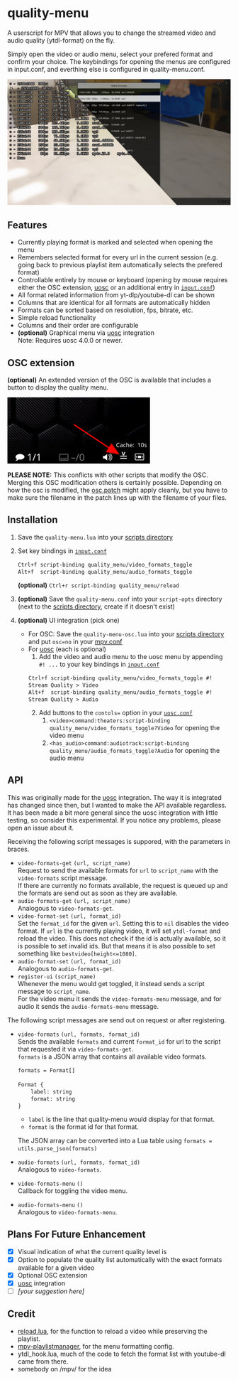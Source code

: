 # quality-menu
A userscript for MPV that allows you to change the streamed video and audio quality (ytdl-format) on the fly.

Simply open the video or audio menu, select your prefered format and confirm your choice. The keybindings for opening the menus are configured in input.conf, and everthing else is configured in quality-menu.conf.

![screenshot](preview.jpg)

## Features

- Currently playing format is marked and selected when opening the menu
- Remembers selected format for every url in the current session (e.g. going back to previous playlist item automatically selects the prefered format)
- Controllable entirely by mouse or keyboard (opening by mouse requires either the OSC extension, [uosc](https://github.com/tomasklaen/uosc) or an additional entry in [`input.conf`](https://mpv.io/manual/stable/#input-conf))
- All format related information from yt-dlp/youtube-dl can be shown
- Columns that are identical for all formats are automatically hidden
- Formats can be sorted based on resolution, fps, bitrate, etc.
- Simple reload functionality
- Columns and their order are configurable
- **(optional)** Graphical menu via [uosc](https://github.com/tomasklaen/uosc) integration  
    Note: Requires uosc 4.0.0 or newer.

## OSC extension
**(optional)** An extended version of the OSC is available that includes a button to display the quality menu.

![screenshot](quality-menu-preview-osc.jpg)

**PLEASE NOTE:** This conflicts with other scripts that modify the OSC. Merging this OSC modification others is certainly possible. Depending on how the osc is modified, the [osc.patch](osc.patch) might apply cleanly, but you have to make sure the filename in the patch lines up with the filename of your files.

## Installation
1. Save the `quality-menu.lua` into your [scripts directory](https://mpv.io/manual/stable/#script-location)
2. Set key bindings in [`input.conf`](https://mpv.io/manual/stable/#input-conf)
    ```
    Ctrl+f script-binding quality_menu/video_formats_toggle
    Alt+f  script-binding quality_menu/audio_formats_toggle
    ```
    **(optional)** `Ctrl+r script-binding quality_menu/reload`

3. **(optional)** Save the `quality-menu.conf` into your `script-opts` directory (next to the [scripts directory](https://mpv.io/manual/stable/#script-location), create if it doesn't exist)
4. **(optional)** UI integration (pick one)
    - For OSC: Save the `quality-menu-osc.lua` into your [scripts directory](https://mpv.io/manual/stable/#script-location)  and put `osc=no` in your [mpv.conf](https://mpv.io/manual/stable/#location-and-syntax)
    - For [uosc](https://github.com/tomasklaen/uosc) (each is optional)
        1. Add the video and audio menu to the uosc menu by appending `#! ...` to your key bindings in [`input.conf`](https://mpv.io/manual/stable/#input-conf)
        ```
        Ctrl+f script-binding quality_menu/video_formats_toggle #! Stream Quality > Video
        Alt+f  script-binding quality_menu/audio_formats_toggle #! Stream Quality > Audio
        ```
        2. Add buttons to the `contols=` option in your [`uosc.conf`](https://github.com/tomasklaen/uosc/blob/main/script-opts/uosc.conf)
            1. `<video>command:theaters:script-binding quality_menu/video_formats_toggle?Video` for opening the video menu
            2. `<has_audio>command:audiotrack:script-binding quality_menu/audio_formats_toggle?Audio` for opening the audio menu

## API
This was originally made for the [uosc](https://github.com/tomasklaen/uosc) integration.
The way it is integrated has changed since then, but I wanted to make the API available regardless.
It has been made a bit more general since the uosc integration with little testing, so consider this experimental.
If you notice any problems, please open an issue about it.

Receiving the following script messages is suppored, with the parameters in braces.

- `video-formats-get` `(url, script_name)`  
    Request to send the available formats for `url` to `script_name` with the `video-formats` script message.  
    If there are currently no formats available, the request is queued up and the formats are send out as soon as they are available.
- `audio-formats-get` `(url, script_name)`  
    Analogous to `video-formats-get`.
- `video-format-set` `(url, format_id)`  
    Set the `format_id` for the given `url`. Setting this to `nil` disables the video format.
    If `url` is the currently playing video, it will set `ytdl-format` and reload the video.
    This does not check if the id is actually available, so it is possible to set invalid ids. But that means it is also possible to set something like `bestvideo[height<=1080]`.
- `audio-format-set` `(url, format_id)`  
    Analogous to `audio-formats-get`.
- `register-ui` `(script_name)`  
    Whenever the menu would get toggled, it instead sends a script message to `script_name`.  
    For the video menu it sends the `video-formats-menu` message, and for audio it sends the `audio-formats-menu` message.

The following script messages are send out on request or after registering.

- `video-formats` `(url, formats, format_id)`  
    Sends the available `formats` and current `format_id` for url to the script that requested it via `video-formats-get`.  
    `formats` is a JSON array that contains all available video formats.  
    ```
    formats = Format[]
    
    Format {
        label: string
        format: string
    }
    ```
    - `label` is the line that quality-menu would display for that format.
    - `format` is the format id for that format.
    
    The JSON array can be converted into a Lua table using `formats = utils.parse_json(formats)`
- `audio-formats` `(url, formats, format_id)`  
    Analogous to `video-formats`.
- `video-formats-menu` `()`  
    Callback for toggling the video menu.
- `audio-formats-menu` `()`  
    Analogous to `video-formats-menu`.


## Plans For Future Enhancement
- [x] Visual indication of what the current quality level is
- [x] Option to populate the quality list automatically with the exact formats available for a given video
- [x] Optional OSC extension
- [x] [uosc](https://github.com/tomasklaen/uosc) integration
- [ ] *\[your suggestion here\]*

## Credit
- [reload.lua](https://github.com/4e6/mpv-reload/), for the function to reload a video while preserving the playlist.
- [mpv-playlistmanager](https://github.com/jonniek/mpv-playlistmanager), for the menu formatting config.
- ytdl_hook.lua, much of the  code to fetch the format list with youtube-dl came from there.
- somebody on /mpv/ for the idea
